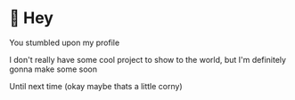 # 👋 Hey

You stumbled upon my profile

I don't really have some cool project to show to the world, but I'm definitely gonna make some soon

Until next time (okay maybe thats a little corny)
